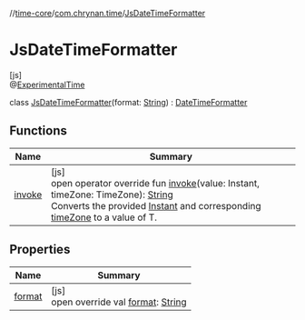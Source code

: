 //[time-core](../../../index.md)/[com.chrynan.time](../index.md)/[JsDateTimeFormatter](index.md)

# JsDateTimeFormatter

[js]\
@[ExperimentalTime](https://kotlinlang.org/api/latest/jvm/stdlib/kotlin.time/-experimental-time/index.html)

class [JsDateTimeFormatter](index.md)(format: [String](https://kotlinlang.org/api/latest/jvm/stdlib/kotlin/-string/index.html)) : [DateTimeFormatter](../../../../time-core/time-core/com.chrynan.time/-date-time-formatter/index.md)

## Functions

| Name | Summary |
|---|---|
| [invoke](invoke.md) | [js]<br>open operator override fun [invoke](invoke.md)(value: Instant, timeZone: TimeZone): [String](https://kotlinlang.org/api/latest/jvm/stdlib/kotlin/-string/index.html)<br>Converts the provided [Instant](invoke.md) and corresponding [timeZone](invoke.md) to a value of T. |

## Properties

| Name | Summary |
|---|---|
| [format](format.md) | [js]<br>open override val [format](format.md): [String](https://kotlinlang.org/api/latest/jvm/stdlib/kotlin/-string/index.html) |
